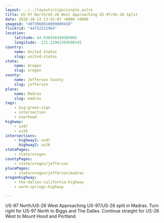 ```yaml
---
layout: ../../layouts/sign/single.astro
title: US-97 North/US-26 West Approaching US-97/US-26 Split
date: 2018-10-13 13:41:07 +0000 +0000
imageid: "4973960910899009438"
flickrid: "44752221964"
location:
    latitude: 44.636928349389905
    longitude: -121.12961593698145
country:
    name: United States
    slug: united-states
state:
    name: Oregon
    slug: oregon
county:
    name: Jefferson County
    slug: jefferson
place:
    name: Madras
    slug: madras
tags:
    - big-green-sign
    - intersection
    - overhead
highway:
    - us97
    - us26
intersections:
    - highway1: us97
      highway2: us26
statePages:
    - state/oregon
countyPages:
    - state/oregon/jefferson
placePages:
    - state/oregon/jefferson/madras
oregonhighway:
    - the-dalles-california-highway
    - warm-springs-highway

---
```

US-97 North/US-26 West Approaching US-97/US-26 split in Madras.  Turn right for US-97 North to Biggs and The Dalles.  Continue straight for US-26 West to Mount Hood and Portland.